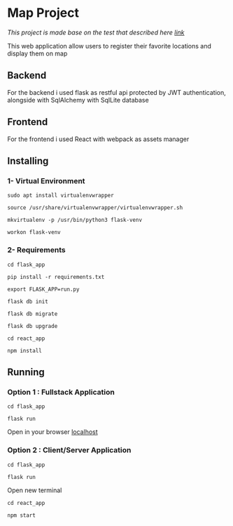 # Map Project

_This project is made base on the test that described here
[link](https://docs.google.com/document/d/1LulF_IS3GU0vPo_mileXiJ6bLL-4dW3yxBDtIbhuLM4/edit?fbclid=IwAR1C8s7TDQxHBI4dIm9ZFXXfXwAhtgv0DMLS6O42rQURUCcS9ffHuGJV5ng)_

This web application allow users to register their favorite locations and display them on map

## Backend

For the backend i used flask as restful api protected by JWT authentication, alongside with SqlAlchemy with SqlLite database

## Frontend

For the frontend i used React with webpack as assets manager

## Installing

### 1- Virtual Environment

```
sudo apt install virtualenvwrapper
```

```
source /usr/share/virtualenvwrapper/virtualenvwrapper.sh
```

```
mkvirtualenv -p /usr/bin/python3 flask-venv
```

```
workon flask-venv
```

### 2- Requirements

```
cd flask_app
```

```
pip install -r requirements.txt
```

```
export FLASK_APP=run.py
```

```
flask db init
```

```
flask db migrate
```

```
flask db upgrade
```

```
cd react_app
```

```
npm install
```

## Running

### Option 1 : Fullstack Application

```
cd flask_app
```

```
flask run
```

Open in your browser [localhost](http://localhost:5000/)

### Option 2 : Client/Server Application

```
cd flask_app
```

```
flask run
```

Open new terminal

```
cd react_app
```

```
npm start
```
